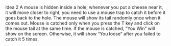 Idea 2
A mouse is hidden inside a hole, whenever you put a cheese near it, it will move closer to right, 
you need to use a mouse trap to catch it before it goes back to the hole. The mouse will show its tail randomly once when it comes out.
Mouse is catched only when you press the T key and click on the mouse tail at the same time. If the mouse is catched, “You Win” will show on the screen.
Otherwise, it will show “You loose” after you failed to catch it 5 times.
